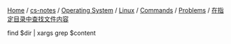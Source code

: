 [Home](https://mengxianbin.github.io) /
[cs-notes](https://mengxianbin.github.io/cs-notes/site) /
[Operating System](https://mengxianbin.github.io/cs-notes/site/Operating%20System) /
[Linux](https://mengxianbin.github.io/cs-notes/site/Operating%20System/Linux) /
[Commands](https://mengxianbin.github.io/cs-notes/site/Operating%20System/Linux/Commands) /
[Problems](https://mengxianbin.github.io/cs-notes/site/Operating%20System/Linux/Commands/Problems) /
[在指定目录中查找文件内容](https://mengxianbin.github.io/cs-notes/site/Operating%20System/Linux/Commands/Problems/%E5%9C%A8%E6%8C%87%E5%AE%9A%E7%9B%AE%E5%BD%95%E4%B8%AD%E6%9F%A5%E6%89%BE%E6%96%87%E4%BB%B6%E5%86%85%E5%AE%B9)

find $dir | xargs grep $content
